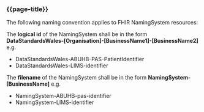 ### {{page-title}}
The following naming convention applies to FHIR NamingSystem resources:

The **logical id** of the NamingSystem shall be in the form **DataStandardsWales-[Organisation]-[BusinessName1]-[BusinessName2]** e.g.
* DataStandardsWales-ABUHB-PAS-PatientIdentifier
* DataStandardsWales-LIMS-identifier

The **filename** of the NamingSystem shall be in the form **NamingSystem-[BusinessName]** e.g. 
* NamingSystem-ABUHB-pas-identifier
* NamingSystem-LIMS-identifier

<br>
